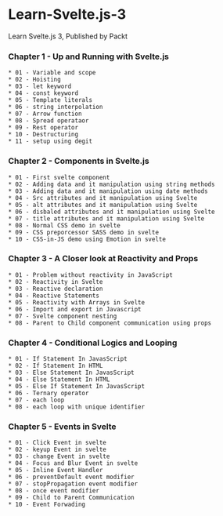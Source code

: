 # Learn-Svelte.js-3

Learn Svelte.js 3, Published by Packt

### Chapter 1 - Up and Running with Svelte.js

    * 01 - Variable and scope
    * 02 - Hoisting
    * 03 - let keyword
    * 04 - const keyword
    * 05 - Template literals
    * 06 - string interpolation
    * 07 - Arrow function
    * 08 - Spread operataor
    * 09 - Rest operator
    * 10 - Destructuring
    * 11 - setup using degit

### Chapter 2 - Components in Svelte.js

    * 01 - First svelte component
    * 02 - Adding data and it manipulation using string methods
    * 03 - Adding data and it manipulation using date methods
    * 04 - Src attributes and it manipulation using Svelte
    * 05 - alt attributes and it manipulation using Svelte
    * 06 - disbaled attributes and it manipulation using Svelte
    * 07 - title attributes and it manipulation using Svelte
    * 08 - Normal CSS demo in svelte
    * 09 - CSS preporcessor SASS demo in svelte
    * 10 - CSS-in-JS demo using Emotion in svelte

### Chapter 3 - A Closer look at Reactivity and Props

    * 01 - Problem without reactivity in JavaScript
    * 02 - Reactivity in Svelte
    * 03 - Reactive declaration
    * 04 - Reactive Statements
    * 05 - Reactivity with Arrays in Svelte
    * 06 - Import and export in Javascript
    * 07 - Svelte component nesting
    * 08 - Parent to Child component communication using props

### Chapter 4 - Conditional Logics and Looping

    * 01 - If Statement In JavasScript
    * 02 - If Statement In HTML
    * 03 - Else Statement In JavasScript
    * 04 - Else Statement In HTML
    * 05 - Else If Statement In JavasScript
    * 06 - Ternary operator
    * 07 - each loop
    * 08 - each loop with unique identifier

### Chapter 5 - Events in Svelte
    * 01 - Click Event in svelte
    * 02 - keyup Event in svelte
    * 03 - change Event in svelte
    * 04 - Focus and Blur Event in svelte
    * 05 - Inline Event Handler
    * 06 - preventDefault event modifier
    * 07 - stopPropagation event modifier
    * 08 - once event modifier
    * 09 - Child to Parent Communication 
    * 10 - Event Forwading 